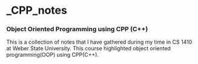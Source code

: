 # _CPP_notes

### Object Oriented Programming using CPP (C++)
This is a collection of notes that I have gathered during my time in CS 1410 at Weber State University.
This course highlighted object oriented programming(OOP) using CPP(C++). 
